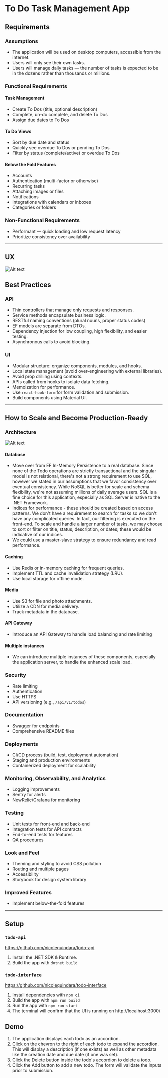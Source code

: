 # To Do Task Management App

## Requirements

### Assumptions
- The application will be used on desktop computers, accessible from the internet.
- Users will only see their own tasks.
- Users will manage daily tasks — the number of tasks is expected to be in the dozens rather than thousands or millions.

### Functional Requirements

#### Task Management
- Create To Dos (title, optional description)
- Complete, un-do complete, and delete To Dos
- Assign due dates to To Dos

#### To Do Views
- Sort by due date and status
- Quickly see overdue To Dos or pending To Dos
- Filter by status (complete/active) or overdue To Dos

#### Below the Fold Features
- Accounts
- Authentication (multi-factor or otherwise)
- Recurring tasks
- Attaching images or files
- Notifications
- Integrations with calendars or inboxes
- Categories or folders

### Non-Functional Requirements
- Performant — quick loading and low request latency
- Prioritize consistency over availability

---

## UX
![Alt text](./ux.png "UX")

## Best Practices

### API
- Thin controllers that manage only requests and responses.
- Service methods encapsulate business logic.
- RESTful naming conventions (plural nouns, proper status codes)
- EF models are separate from DTOs.
- Dependency injection for low coupling, high flexibility, and easier testing.
- Asynchronous calls to avoid blocking.

### UI
- Modular structure: organize components, modules, and hooks.
- Local state management (avoid over-engineering with external libraries).
- Avoid prop drilling using contexts.
- APIs called from hooks to isolate data fetching.
- Memoization for performance.
- Use `react-hook-form` for form validation and submission.
- Build components using Material UI.

---

## How to Scale and Become Production-Ready

### Architecture
![Alt text](./architecture.png "Architecture")

#### Database
- Move over from EF In-Memory Persistence to a real database.  Since none of the Todo operations are strictly transactional and the singular model is not relational, there's not a strong requirement to use SQL, however we stated in our assumptions that we favor consistency over eventual consistency.  While NoSQL is better for scale and schema flexibility, we're not assuming millions of daily average users.  SQL is a fine choice for this application, especially as SQL Server is native to the .NET Framework.
- Indices for performance - these should be created based on access patterns.  We don't have a requirement to search for tasks so we don't have any complicated queries.  In fact, our filtering is executed on the front-end.  To scale and handle a larger number of tasks, we may choose to sort or filter on title, status, description, or dates; these would be indicative of our indices.
- We could use a master-slave strategy to ensure redundancy and read performance.


#### Caching
- Use Redis or in-memory caching for frequent queries.
- Implement TTL and cache invalidation strategy (LRU).
- Use local storage for offline mode.

#### Media
- Use S3 for file and photo attachments.
- Utilize a CDN for media delivery.
- Track metadata in the database.

#### API Gateway
- Introduce an API Gateway to handle load balancing and rate limiting

#### Multiple instances
- We can introduce multiple instances of these components, especially the application server, to handle the enhanced scale load.

### Security
- Rate limiting
- Authentication
- Use HTTPS
- API versioning (e.g., `/api/v1/todos`)

### Documentation
- Swagger for endpoints
- Comprehensive README files

### Deployments
- CI/CD process (build, test, deployment automation)
- Staging and production environments
- Containerized deployment for scalability

### Monitoring, Observability, and Analytics
- Logging improvements
- Sentry for alerts
- NewRelic/Grafana for monitoring

### Testing
- Unit tests for front-end and back-end
- Integration tests for API contracts
- End-to-end tests for features
- QA procedures

### Look and Feel
- Theming and styling to avoid CSS pollution
- Routing and multiple pages
- Accessibility
- Storybook for design system library

### Improved Features
- Implement below-the-fold features

---

## Setup

### `todo-api`
https://github.com/nicolequindara/todo-api
1. Install the .NET SDK & Runtime.
2. Build the app with `dotnet build`

### `todo-interface`
https://github.com/nicolequindara/todo-interface
1. Install dependencies with `npm ci`
2. Build the app with `npm run build`
3. Run the app with `npm run start`
4. The terminal will confirm that the UI is running on http://localhost:3000/


## Demo
1. The application displays each todo as an accordion.
2. Click on the chevron to the right of each todo to expand the accordion.  This will display a description (if one exists) as well as other metadata like the creation date and due date (if one was set).
3. Click the Delete button inside the todo's accordion to delete a todo.
4. Click the Add button to add a new todo.  The form will validate the inputs prior to submission.

